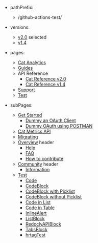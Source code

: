 - pathPrefix:
    - /github-actions-test/

- versions:
    - [v2.0](/github-actions-test/index.md) selected
    - [v1.4](https://github.com/AdobeDocs/dev-site)

- pages:
    - [Cat Analytics](/github-actions-test/index.md)
    - [Guides](/github-actions-test/guides/index.md)
    - API Reference
        - [Cat Reference v2.0](/github-actions-test/api/index.md)
        - [Cat Reference v1.4](/github-actions-test/api/1-4.md)
    - [Support](/github-actions-test/support/index.md)
    - [Test](/github-actions-test/test/code.md)

- subPages:
    - [Get Started](/github-actions-test/guides/index.md)
        - [Dummy an OAuth Client](/github-actions-test/guides/dummy_oauth_client/index.md)
        - [Dummy OAuth using POSTMAN](/github-actions-test/guides/dummy_using_postman/index.md)
    - [Cat Metrics API](/github-actions-test/guides/dummy_metrics_api/index.md)
    - [Migrating](/github-actions-test/guides/migrating/index.md)
    - [Overview](/github-actions-test/support/index.md) header
        - [Help](/github-actions-test/support/index.md)
        - [FAQ](/github-actions-test/support/FAQ/index.md)
        - [How to contribute](/github-actions-test/support/contribute/index.md)
    - [Community](/github-actions-test/support/community/index.md) header
        - [Information](/github-actions-test/support/community/index.md)
    - [Test](/github-actions-test/test/code.md)
        - [Code](/github-actions-test/test/code.md)
        - [CodeBlock](/github-actions-test/test/code-block.md)
        - [CodeBlock with Picklist](/github-actions-test/test/code-block-with-picklist.md)
        - [CodeBlock without Picklist](/github-actions-test/test/code-block-without-picklist.md)
        - [Code in List](/github-actions-test/test/code-in-list.md)
        - [Code in Table](/github-actions-test/test/code-in-table.md)
        - [InlineAlert](/github-actions-test/test/inline-alert.md)
        - [ListBlock](/github-actions-test/test/list-block.md)
        - [RedoclyAPIBlock](/github-actions-test/test/redocly-api-block.md)
        - [TabsBlock](/github-actions-test/test/tabs-block.md)
        - [hrtagTest](/github-actions/test/test-hr-0.md)
